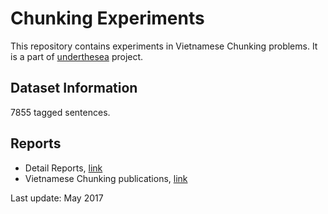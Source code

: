 # Chunking Experiments

This repository contains experiments in Vietnamese Chunking problems. It is a part of [underthesea](https://github.com/magizbox/underthesea) project.

## Dataset Information

7855 tagged sentences.

## Reports

* Detail Reports, [link](https://docs.google.com/spreadsheets/d/17atXtvgstvqWZStr9WxDziL5zvQjiBnYH1qXYFb8L5g/pubhtml?gid=0&single=true)
* Vietnamese Chunking publications, [link](https://docs.google.com/spreadsheets/d/17atXtvgstvqWZStr9WxDziL5zvQjiBnYH1qXYFb8L5g/pubhtml?gid=26250307&single=true)

Last update: May 2017